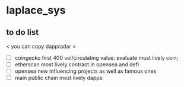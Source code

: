 # laplace_sys

## to do list

< you can copy dappradar >

- [ ] coingecko first 400 vol/circulating value: evaluate most lively coin;
- [ ] etherscan most lively contract in opensea and defi
- [ ] opensea new influencing projects as well as famous ones
- [ ] main public chain most lively dapps: 
